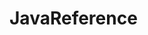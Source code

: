 # JavaReference

<script src="https://gist.github.com/Aaroneld/c910bf33cc182c8ab4f602e456535d08.js"></script>
